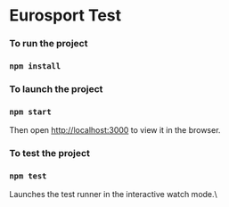 # Eurosport Test

### To run the project

### `npm install`

### To launch the project

### `npm start`

Then open [http://localhost:3000](http://localhost:3000) to view it in the browser.

### To test the project

### `npm test`

Launches the test runner in the interactive watch mode.\
